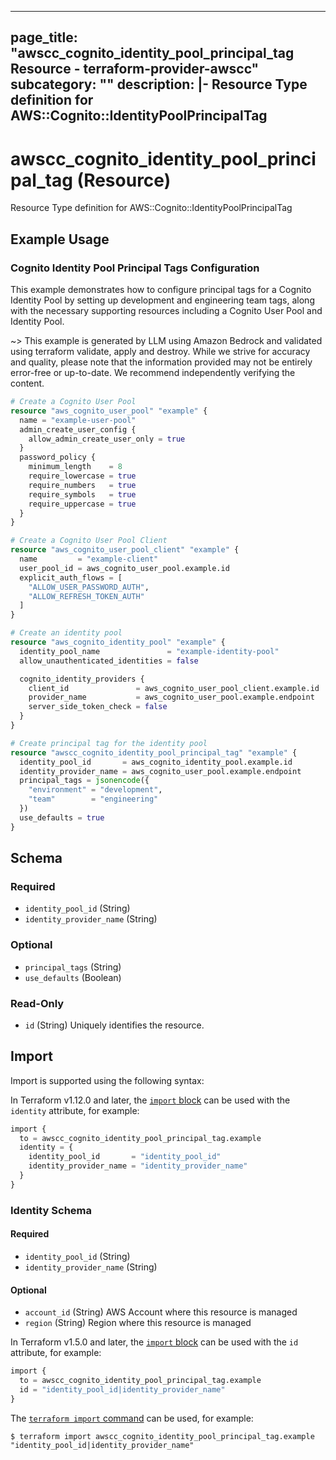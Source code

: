 
---
page_title: "awscc_cognito_identity_pool_principal_tag Resource - terraform-provider-awscc"
subcategory: ""
description: |-
  Resource Type definition for AWS::Cognito::IdentityPoolPrincipalTag
---

# awscc_cognito_identity_pool_principal_tag (Resource)

Resource Type definition for AWS::Cognito::IdentityPoolPrincipalTag

## Example Usage

### Cognito Identity Pool Principal Tags Configuration

This example demonstrates how to configure principal tags for a Cognito Identity Pool by setting up development and engineering team tags, along with the necessary supporting resources including a Cognito User Pool and Identity Pool.

~> This example is generated by LLM using Amazon Bedrock and validated using terraform validate, apply and destroy. While we strive for accuracy and quality, please note that the information provided may not be entirely error-free or up-to-date. We recommend independently verifying the content.

```terraform
# Create a Cognito User Pool
resource "aws_cognito_user_pool" "example" {
  name = "example-user-pool"
  admin_create_user_config {
    allow_admin_create_user_only = true
  }
  password_policy {
    minimum_length    = 8
    require_lowercase = true
    require_numbers   = true
    require_symbols   = true
    require_uppercase = true
  }
}

# Create a Cognito User Pool Client
resource "aws_cognito_user_pool_client" "example" {
  name         = "example-client"
  user_pool_id = aws_cognito_user_pool.example.id
  explicit_auth_flows = [
    "ALLOW_USER_PASSWORD_AUTH",
    "ALLOW_REFRESH_TOKEN_AUTH"
  ]
}

# Create an identity pool
resource "aws_cognito_identity_pool" "example" {
  identity_pool_name               = "example-identity-pool"
  allow_unauthenticated_identities = false

  cognito_identity_providers {
    client_id               = aws_cognito_user_pool_client.example.id
    provider_name           = aws_cognito_user_pool.example.endpoint
    server_side_token_check = false
  }
}

# Create principal tag for the identity pool
resource "awscc_cognito_identity_pool_principal_tag" "example" {
  identity_pool_id       = aws_cognito_identity_pool.example.id
  identity_provider_name = aws_cognito_user_pool.example.endpoint
  principal_tags = jsonencode({
    "environment" = "development",
    "team"        = "engineering"
  })
  use_defaults = true
}
```

<!-- schema generated by tfplugindocs -->
## Schema

### Required

- `identity_pool_id` (String)
- `identity_provider_name` (String)

### Optional

- `principal_tags` (String)
- `use_defaults` (Boolean)

### Read-Only

- `id` (String) Uniquely identifies the resource.

## Import

Import is supported using the following syntax:

In Terraform v1.12.0 and later, the [`import` block](https://developer.hashicorp.com/terraform/language/import) can be used with the `identity` attribute, for example:

```terraform
import {
  to = awscc_cognito_identity_pool_principal_tag.example
  identity = {
    identity_pool_id       = "identity_pool_id"
    identity_provider_name = "identity_provider_name"
  }
}
```

<!-- schema generated by tfplugindocs -->
### Identity Schema

#### Required

- `identity_pool_id` (String)
- `identity_provider_name` (String)

#### Optional

- `account_id` (String) AWS Account where this resource is managed
- `region` (String) Region where this resource is managed

In Terraform v1.5.0 and later, the [`import` block](https://developer.hashicorp.com/terraform/language/import) can be used with the `id` attribute, for example:

```terraform
import {
  to = awscc_cognito_identity_pool_principal_tag.example
  id = "identity_pool_id|identity_provider_name"
}
```

The [`terraform import` command](https://developer.hashicorp.com/terraform/cli/commands/import) can be used, for example:

```shell
$ terraform import awscc_cognito_identity_pool_principal_tag.example "identity_pool_id|identity_provider_name"
```
